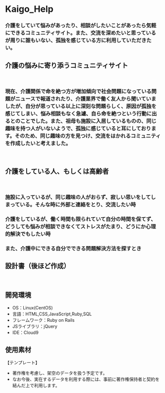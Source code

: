 # Kaigo_Help

### 介護をしていて悩みがあったり、相談がしたいことがあったら気軽にできるコミュニティサイト。また、交流を深めたいと思っているが周りに誰もいない、孤独を感じている方に利用していただきたい。

## 介護の悩みに寄り添うコミュニティサイト
​
### 現在、介護関係で命を絶つ方が増加傾向で社会問題になっている問題がニュースで報道されたり、介護業界で働く友人から聞いていましたが、自分が思っている以上に深刻な問題らしく、原因が孤独を感じてしまい、悩み相談もなく急遽、自ら命を絶つという行動に出るとのことでした。また、祖母も施設に入居しているものの、同じ趣味を持つ人がいないようで、孤独に感じていると耳にしております。そのため、同じ趣味の方を見つけ、交流をはかれるコミュニティを作成したいと考えました。
​
## 介護をしている人、もしくは高齢者
​
### 施設に入っているが、同じ趣味の人がおらず、寂しい思いをしてしまっている。そんな時に外部と連絡をとり、交流したい時
### 介護をしているが、働く時間も限られていて自分の時間を保てず、どうしても悩みが相談できなくてストレスがたまり、どうにか心理的解決でもしたい時
### また、介護中にできる自分でできる問題解決方法を探すとき

## 設計書（後ほど作成）

​
## 開発環境
- OS：Linux(CentOS)
- 言語：HTML,CSS,JavaScript,Ruby,SQL
- フレームワーク：Ruby on Rails
- JSライブラリ：jQuery
- IDE：Cloud9
​
## 使用素材
【テンプレート】
- 著作権を考慮し、架空のデータを扱う予定です。
- なお今後、実在するデータを利用する際には、事前に著作権保持者と契約を結んだ上で利用します。